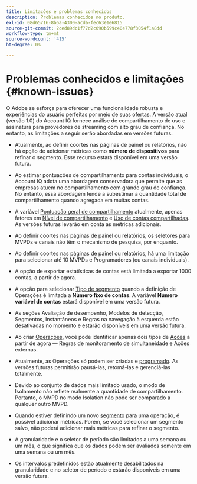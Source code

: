 ```yaml
---
title: Limitações e problemas conhecidos
description: Problemas conhecidos no produto.
exl-id: 08d65716-8b6a-4300-acda-fec63e1e6815
source-git-commit: 2ced89dc1f77d2c090b599c40e778f3054f1a8dd
workflow-type: tm+mt
source-wordcount: '415'
ht-degree: 0%

---
```


# Problemas conhecidos e limitações {#known-issues}

O Adobe se esforça para oferecer uma funcionalidade robusta e experiências do usuário perfeitas por meio de suas ofertas. A versão atual (versão 1.0) do Account IQ fornece análise de compartilhamento de uso e assinatura para provedores de streaming com alto grau de confiança. No entanto, as limitações a seguir serão abordadas em versões futuras.

* Atualmente, ao definir coortes nas páginas de painel ou relatórios, não há opção de adicionar métricas como **número de dispositivos** para refinar o segmento. Esse recurso estará disponível em uma versão futura.

* Ao estimar pontuações de compartilhamento para contas individuais, o Account IQ adota uma abordagem conservadora que permite que as empresas atuem no compartilhamento com grande grau de confiança. No entanto, essa abordagem tende a subestimar a quantidade total de compartilhamento quando agregada em muitas contas.

* A variável [Pontuação geral de compartilhamento](/help/accountiq/dashboard.md#overall-sharing-score) atualmente, apenas fatores em [Nível de compartilhamento](/help/accountiq/dashboard.md#sharing-level) e [Uso de contas compartilhadas](/help/accountiq/dashboard.md#usage-from-shared-accounts). As versões futuras levarão em conta as métricas adicionais.

* Ao definir coortes nas páginas de painel ou relatórios, os seletores para MVPDs e canais não têm o mecanismo de pesquisa, por enquanto.

* Ao definir coortes nas páginas de painel ou relatórios, há uma limitação para selecionar até 10 MVPDs e Programadores (ou canais individuais).

* A opção de exportar estatísticas de contas está limitada a exportar 1000 contas, a partir de agora.

* A opção para selecionar [Tipo de segmento](#segment-type) quando a definição de Operações é limitada a **Número fixo de contas**. A variável **Número variável de contas** estará disponível em uma versão futura.

* As seções Avaliação de desempenho, Modelos de detecção, Segmentos, Instantâneos e Regras na navegação à esquerda estão desativadas no momento e estarão disponíveis em uma versão futura.

* Ao criar [Operações](/help/accountiq/operation-affecting-user-segment.md), você pode identificar apenas dois tipos de [Ações](/help/accountiq/operation-affecting-user-segment.md) a partir de agora — Regras de monitoramento de simultaneidade e Ações externas.

* Atualmente, as Operações só podem ser criadas e [programado](/help/accountiq/operation-affecting-user-segment.md#action). As versões futuras permitirão pausá-las, retomá-las e gerenciá-las totalmente.

* Devido ao conjunto de dados mais limitado usado, o modo de Isolamento não reflete realmente a quantidade de compartilhamento. Portanto, o MVPD no modo Isolation não pode ser comparado a qualquer outro MVPD. <!--do we need to separate out this limitation, which is from a different persona i.e. only for Programmer persona?-->

* Quando estiver definindo um novo [segmento](/help/accountiq/segments-timeframe.md) para uma operação, é possível adicionar métricas. Porém, se você selecionar um segmento salvo, não poderá adicionar mais métricas para refinar o segmento.

* A granularidade e o seletor de período são limitados a uma semana ou um mês, o que significa que os dados podem ser avaliados somente em uma semana ou um mês.

* Os intervalos predefinidos estão atualmente desabilitados na granularidade e no seletor de período e estarão disponíveis em uma versão futura.
